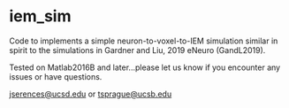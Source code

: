 # iem_sim

Code to implements a simple neuron-to-voxel-to-IEM simulation similar in spirit to the simulations in Gardner and Liu, 2019 eNeuro (GandL2019). 

Tested on Matlab2016B and later...please let us know if you encounter any issues or have questions. 

jserences@ucsd.edu or tsprague@ucsb.edu
